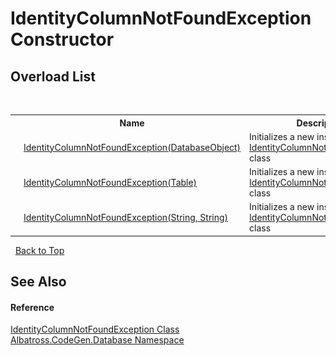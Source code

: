 # IdentityColumnNotFoundException Constructor 
 


## Overload List
&nbsp;<table><tr><th></th><th>Name</th><th>Description</th></tr><tr><td>![Public method](media/pubmethod.gif "Public method")</td><td><a href="D0301BA5.md">IdentityColumnNotFoundException(DatabaseObject)</a></td><td>
Initializes a new instance of the <a href="5A7A6C19.md">IdentityColumnNotFoundException</a> class</td></tr><tr><td>![Public method](media/pubmethod.gif "Public method")</td><td><a href="1F14AB44.md">IdentityColumnNotFoundException(Table)</a></td><td>
Initializes a new instance of the <a href="5A7A6C19.md">IdentityColumnNotFoundException</a> class</td></tr><tr><td>![Public method](media/pubmethod.gif "Public method")</td><td><a href="C143AB44.md">IdentityColumnNotFoundException(String, String)</a></td><td>
Initializes a new instance of the <a href="5A7A6C19.md">IdentityColumnNotFoundException</a> class</td></tr></table>&nbsp;
<a href="#identitycolumnnotfoundexception-constructor">Back to Top</a>

## See Also


#### Reference
<a href="5A7A6C19.md">IdentityColumnNotFoundException Class</a><br /><a href="E11F5D98.md">Albatross.CodeGen.Database Namespace</a><br />